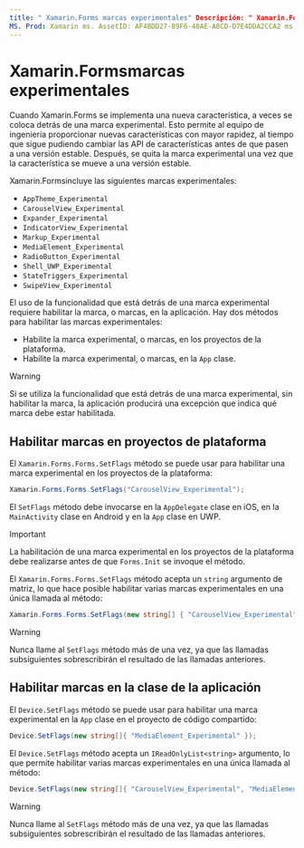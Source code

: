 ```yaml
---
title: " Xamarin.Forms marcas experimentales" Descripción: " Xamarin.Forms las marcas experimentales permiten al equipo de ingeniería enviar nuevas características a los usuarios con más rapidez, al tiempo que se pueden cambiar las API de características antes de que pasen a una versión estable".
MS. Prod: Xamarin ms. AssetID: AF4BDD27-89F6-48AE-A8CD-D7E4DDA2CCA2 ms. Technology: Xamarin-Forms Author: davidbritch ms. Author: dabritch ms. Date: 04/14/2020 no-LOC: [ Xamarin.Forms , Xamarin.Essentials ]
---
```


# <a name="xamarinforms-experimental-flags"></a>Xamarin.Formsmarcas experimentales

Cuando Xamarin.Forms se implementa una nueva característica, a veces se coloca detrás de una marca experimental. Esto permite al equipo de ingeniería proporcionar nuevas características con mayor rapidez, al tiempo que sigue pudiendo cambiar las API de características antes de que pasen a una versión estable. Después, se quita la marca experimental una vez que la característica se mueve a una versión estable.

Xamarin.Formsincluye las siguientes marcas experimentales:

- `AppTheme_Experimental`
- `CarouselView_Experimental`
- `Expander_Experimental`
- `IndicatorView_Experimental`
- `Markup_Experimental`
- `MediaElement_Experimental`
- `RadioButton_Experimental`
- `Shell_UWP_Experimental`
- `StateTriggers_Experimental`
- `SwipeView_Experimental`

El uso de la funcionalidad que está detrás de una marca experimental requiere habilitar la marca, o marcas, en la aplicación. Hay dos métodos para habilitar las marcas experimentales:

- Habilite la marca experimental, o marcas, en los proyectos de la plataforma.
- Habilite la marca experimental, o marcas, en la `App` clase.

> [!WARNING]
> Si se utiliza la funcionalidad que está detrás de una marca experimental, sin habilitar la marca, la aplicación producirá una excepción que indica qué marca debe estar habilitada.

## <a name="enable-flags-in-platform-projects"></a>Habilitar marcas en proyectos de plataforma

El `Xamarin.Forms.Forms.SetFlags` método se puede usar para habilitar una marca experimental en los proyectos de la plataforma:

```csharp
Xamarin.Forms.Forms.SetFlags("CarouselView_Experimental");
```

El `SetFlags` método debe invocarse en la `AppDelegate` clase en iOS, en la `MainActivity` clase en Android y en la `App` clase en UWP.

> [!IMPORTANT]
> La habilitación de una marca experimental en los proyectos de la plataforma debe realizarse antes de que `Forms.Init` se invoque el método.

El `Xamarin.Forms.Forms.SetFlags` método acepta un `string` argumento de matriz, lo que hace posible habilitar varias marcas experimentales en una única llamada al método:

```csharp
Xamarin.Forms.Forms.SetFlags(new string[] { "CarouselView_Experimental", "IndicatorView_Experimental", "SwipeView_Experimental" });
```

> [!WARNING]
> Nunca llame al `SetFlags` método más de una vez, ya que las llamadas subsiguientes sobrescribirán el resultado de las llamadas anteriores.

## <a name="enable-flags-in-your-app-class"></a>Habilitar marcas en la clase de la aplicación

El `Device.SetFlags` método se puede usar para habilitar una marca experimental en la `App` clase en el proyecto de código compartido:

```csharp
Device.SetFlags(new string[]{ "MediaElement_Experimental" });
```

El `Device.SetFlags` método acepta un `IReadOnlyList<string>` argumento, lo que permite habilitar varias marcas experimentales en una única llamada al método:

```csharp
Device.SetFlags(new string[]{ "CarouselView_Experimental", "MediaElement_Experimental", "SwipeView_Experimental" });
```

> [!WARNING]
> Nunca llame al `SetFlags` método más de una vez, ya que las llamadas subsiguientes sobrescribirán el resultado de las llamadas anteriores.
